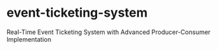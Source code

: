 # event-ticketing-system
Real-Time Event Ticketing System with Advanced Producer-Consumer Implementation
